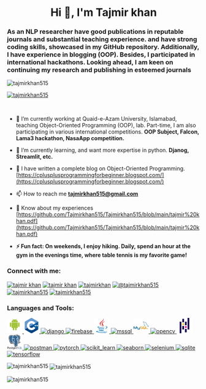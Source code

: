 <h1 align="center">Hi 👋, I'm Tajmir khan</h1>
<h3 >As an NLP researcher have good publications in reputable journals and substantial teaching experience. and have strong coding skills, showcased in my GitHub repository. Additionally, I have experience in blogging (OOP). Besides, I participated in international hackathons. Looking ahead, I am keen on continuing my research and publishing in esteemed journals</h3>

<p align="left"> <img src="https://komarev.com/ghpvc/?username=tajmirkhan515&label=Profile%20views&color=0e75b6&style=flat" alt="tajmirkhan515" /> </p>

<p align="left"> <a href="https://github.com/ryo-ma/github-profile-trophy"><img src="https://github-profile-trophy.vercel.app/?username=tajmirkhan515" alt="tajmirkhan515" /></a> </p>

<p align="left"> <a href="https://twitter.com/" target="blank"><img src="https://img.shields.io/twitter/follow/?logo=twitter&style=for-the-badge" alt="" /></a> </p>

- 🔭 I’m currently working at Quaid-e-Azam University, Islamabad, teaching Object-Oriented Programming (OOP), lab. Part-time, I am also participating in various international competitions. **OOP Subject, Falcon, Lama3 hackathon, NasaApp competition.**

- 🌱 I’m currently learning, and want more expertise in python. **Djanog, Streamlit, etc.**

- 📝 I have written a complete blog on Object-Oriented Programming. [https://cplusplusprogrammingforbeginner.blogspot.com/](https://cplusplusprogrammingforbeginner.blogspot.com/)

- 📫 How to reach me **tajmirkhan515@gmail.com**

- 📄 Know about my experiences [https://github.com/Tajmirkhan515/Tajmirkhan515/blob/main/tajmir%20khan.pdf](https://github.com/Tajmirkhan515/Tajmirkhan515/blob/main/tajmir%20khan.pdf)

-  **⚡ Fun fact: On weekends, I enjoy hiking. Daily, spend an hour at the gym in the evenings time, where table tennis is my favorite game!**

<h3 align="left">Connect with me:</h3>
<p align="left">
<a href="https://linkedin.com/in/tajmir khan" target="blank"><img align="center" src="https://raw.githubusercontent.com/rahuldkjain/github-profile-readme-generator/master/src/images/icons/Social/linked-in-alt.svg" alt="tajmir khan" height="30" width="40" /></a>
<a href="https://stackoverflow.com/users/tajmir khan" target="blank"><img align="center" src="https://raw.githubusercontent.com/rahuldkjain/github-profile-readme-generator/master/src/images/icons/Social/stack-overflow.svg" alt="tajmir khan" height="30" width="40" /></a>
<a href="https://kaggle.com/tajmirkhan" target="blank"><img align="center" src="https://raw.githubusercontent.com/rahuldkjain/github-profile-readme-generator/master/src/images/icons/Social/kaggle.svg" alt="tajmirkhan" height="30" width="40" /></a>
<a href="https://www.youtube.com/c/@tajmirkhan515" target="blank"><img align="center" src="https://raw.githubusercontent.com/rahuldkjain/github-profile-readme-generator/master/src/images/icons/Social/youtube.svg" alt="@tajmirkhan515" height="30" width="40" /></a>
<a href="https://www.leetcode.com/tajmirkhan515" target="blank"><img align="center" src="https://raw.githubusercontent.com/rahuldkjain/github-profile-readme-generator/master/src/images/icons/Social/leet-code.svg" alt="tajmirkhan515" height="30" width="40" /></a>
<a href="https://discord.gg/tajmirkhan515" target="blank"><img align="center" src="https://raw.githubusercontent.com/rahuldkjain/github-profile-readme-generator/master/src/images/icons/Social/discord.svg" alt="tajmirkhan515" height="30" width="40" /></a>
</p>

<h3 align="left">Languages and Tools:</h3>
<p align="left"> <a href="https://developer.android.com" target="_blank" rel="noreferrer"> <img src="https://raw.githubusercontent.com/devicons/devicon/master/icons/android/android-original-wordmark.svg" alt="android" width="40" height="40"/> </a> <a href="https://www.w3schools.com/cpp/" target="_blank" rel="noreferrer"> <img src="https://raw.githubusercontent.com/devicons/devicon/master/icons/cplusplus/cplusplus-original.svg" alt="cplusplus" width="40" height="40"/> </a> <a href="https://www.djangoproject.com/" target="_blank" rel="noreferrer"> <img src="https://cdn.worldvectorlogo.com/logos/django.svg" alt="django" width="40" height="40"/> </a> <a href="https://firebase.google.com/" target="_blank" rel="noreferrer"> <img src="https://www.vectorlogo.zone/logos/firebase/firebase-icon.svg" alt="firebase" width="40" height="40"/> </a> <a href="https://www.java.com" target="_blank" rel="noreferrer"> <img src="https://raw.githubusercontent.com/devicons/devicon/master/icons/java/java-original.svg" alt="java" width="40" height="40"/> </a> <a href="https://www.microsoft.com/en-us/sql-server" target="_blank" rel="noreferrer"> <img src="https://www.svgrepo.com/show/303229/microsoft-sql-server-logo.svg" alt="mssql" width="40" height="40"/> </a> <a href="https://www.mysql.com/" target="_blank" rel="noreferrer"> <img src="https://raw.githubusercontent.com/devicons/devicon/master/icons/mysql/mysql-original-wordmark.svg" alt="mysql" width="40" height="40"/> </a> <a href="https://opencv.org/" target="_blank" rel="noreferrer"> <img src="https://www.vectorlogo.zone/logos/opencv/opencv-icon.svg" alt="opencv" width="40" height="40"/> </a> <a href="https://pandas.pydata.org/" target="_blank" rel="noreferrer"> <img src="https://raw.githubusercontent.com/devicons/devicon/2ae2a900d2f041da66e950e4d48052658d850630/icons/pandas/pandas-original.svg" alt="pandas" width="40" height="40"/> </a> <a href="https://www.postgresql.org" target="_blank" rel="noreferrer"> <img src="https://raw.githubusercontent.com/devicons/devicon/master/icons/postgresql/postgresql-original-wordmark.svg" alt="postgresql" width="40" height="40"/> </a> <a href="https://postman.com" target="_blank" rel="noreferrer"> <img src="https://www.vectorlogo.zone/logos/getpostman/getpostman-icon.svg" alt="postman" width="40" height="40"/> </a> <a href="https://pytorch.org/" target="_blank" rel="noreferrer"> <img src="https://www.vectorlogo.zone/logos/pytorch/pytorch-icon.svg" alt="pytorch" width="40" height="40"/> </a> <a href="https://scikit-learn.org/" target="_blank" rel="noreferrer"> <img src="https://upload.wikimedia.org/wikipedia/commons/0/05/Scikit_learn_logo_small.svg" alt="scikit_learn" width="40" height="40"/> </a> <a href="https://seaborn.pydata.org/" target="_blank" rel="noreferrer"> <img src="https://seaborn.pydata.org/_images/logo-mark-lightbg.svg" alt="seaborn" width="40" height="40"/> </a> <a href="https://www.selenium.dev" target="_blank" rel="noreferrer"> <img src="https://raw.githubusercontent.com/detain/svg-logos/780f25886640cef088af994181646db2f6b1a3f8/svg/selenium-logo.svg" alt="selenium" width="40" height="40"/> </a> <a href="https://www.sqlite.org/" target="_blank" rel="noreferrer"> <img src="https://www.vectorlogo.zone/logos/sqlite/sqlite-icon.svg" alt="sqlite" width="40" height="40"/> </a> <a href="https://www.tensorflow.org" target="_blank" rel="noreferrer"> <img src="https://www.vectorlogo.zone/logos/tensorflow/tensorflow-icon.svg" alt="tensorflow" width="40" height="40"/> </a> </p>

<p><img align="left" src="https://github-readme-stats.vercel.app/api/top-langs?username=tajmirkhan515&show_icons=true&locale=en&layout=compact" alt="tajmirkhan515" /></p>

<p>&nbsp;<img align="center" src="https://github-readme-stats.vercel.app/api?username=tajmirkhan515&show_icons=true&locale=en" alt="tajmirkhan515" /></p>

<p><img align="center" src="https://github-readme-streak-stats.herokuapp.com/?user=tajmirkhan515&" alt="tajmirkhan515" /></p>
